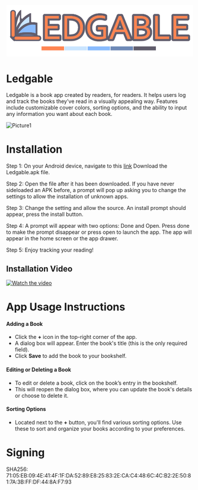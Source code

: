 ![alt text](assets/Ledgable_logo.png)

# Ledgable
Ledgable is a book app created by readers, for readers. It helps users log and track the books they've read in a visually appealing way. Features include customizable cover colors, sorting options, and the ability to input any information you want about each book.


![Picture1](https://github.com/user-attachments/assets/4d3aba8d-3a70-44d9-b4bb-efa486b90bc2)


# Installation
Step 1: On your Android device, navigate to this [link](https://github.com/matthewdyso/Ledgable/releases/tag/v1.0) Download the Ledgable.apk file.

Step 2: Open the file after it has been downloaded. If you have never sideloaded an APK before, a prompt will pop up asking you to change the settings to allow the installation of unknown apps.

Step 3: Change the setting and allow the source. An install prompt should appear, press the install button.

Step 4: A prompt will appear with two options: Done and Open. Press done to make the prompt disappear or press open to launch the app. The app will appear in the home screen or the app drawer.

Step 5: Enjoy tracking your reading!

## Installation Video

[![Watch the video](https://img.youtube.com/vi/tdjwt9kY0lI/maxresdefault.jpg)](https://youtube.com/shorts/tdjwt9kY0lI?feature=share)



# App Usage Instructions

#### Adding a Book
- Click the **+** icon in the top-right corner of the app.
- A dialog box will appear. Enter the book's title (this is the only required field).
- Click **Save** to add the book to your bookshelf.

#### Editing or Deleting a Book
- To edit or delete a book, click on the book’s entry in the bookshelf.
- This will reopen the dialog box, where you can update the book's details or choose to delete it.

#### Sorting Options
- Located next to the **+** button, you'll find various sorting options. Use these to sort and organize your books according to your preferences.

# Signing
SHA256: 71:05:EB:09:4E:41:4F:1F:DA:52:89:E8:25:83:2E:CA:C4:48:6C:4C:B2:2E:50:81:7A:3B:FF:DF:44:8A:F7:93
